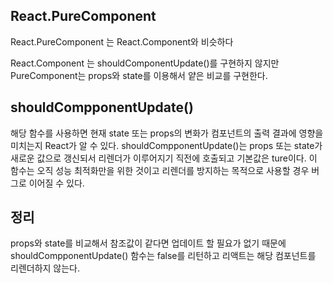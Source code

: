 

## React.PureComponent
React.PureComponent 는 React.Component와 비슷하다

React.Component 는 shouldComponentUpdate()를 구현하지 않지만 PureComponent는 props와 state를 이용해서 얕은 비교를 구현한다.



## shouldCompponentUpdate()
해당 함수를 사용하면 현재 state 또는 props의 변화가 컴포넌트의 출력 결과에 영향을 미치는지 React가 알 수 있다.
shouldCompponentUpdate()는 props 또는 state가 
새로운 값으로 갱신되서 리렌더가 이루어지기 직전에
호출되고 기본값은 ture이다.
이 함수는 오직 성능 최적화만을 위한 것이고
리렌더를 방지하는 목적으로 사용할 경우 버그로 이어질 수 있다.

## 정리
props와 state를 비교해서 참조값이 같다면
업데이트 할 필요가 없기 때문에 shouldCompponentUpdate() 함수는 false를 리턴하고 리액트는 해당 컴포넌트를 리렌더하지 않는다.
